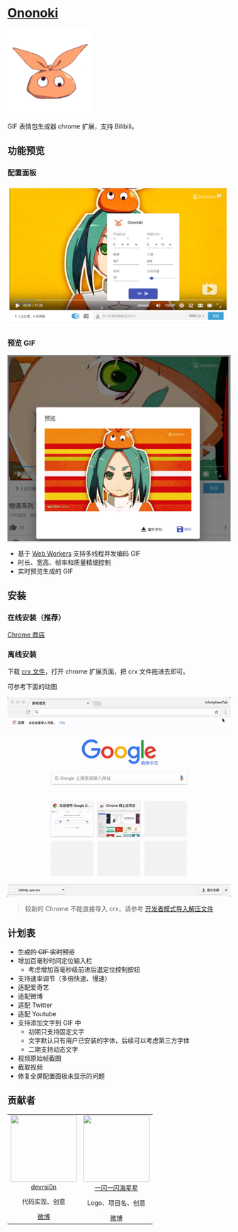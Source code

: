 # [Ononoki](https://zh.moegirl.org/zh-hans/%E6%96%A7%E4%B9%83%E6%9C%A8%E4%BD%99%E6%8E%A5)

![](./public/icons/192.jpg)

GIF 表情包生成器 chrome 扩展，支持 Bilibili。

## 功能预览

### 配置面板

![preview1](./preview1.png)

### 预览 GIF

![preview2](./preview2.png)

- 基于 [Web Workers](https://developer.mozilla.org/zh-CN/docs/Web/API/Web_Workers_API/Using_web_workers) 支持多线程并发编码 GIF
- 时长、宽高、帧率和质量精细控制
- 实时预览生成的 GIF

## 安装

### 在线安装（推荐）

[Chrome 商店](https://chrome.google.com/webstore/detail/meme-maker/hlalndcfbinfampnholjnkcaimdgnfae)

### 离线安装

下载 [crx 文件](./main.crx)，打开 chrome 扩展页面，把 crx 文件拖进去即可。

可参考下面的动图

![install](./how_to_install_offline_crx.gif)

> 较新的 Chrome 不能直接导入 crx，请参考 [开发者模式导入解压文件](https://jingyan.baidu.com/article/f71d6037c581c91ab641d120.html)

## 计划表

- ~~生成的 GIF 实时预览~~
- 增加百毫秒时间定位输入栏
  - 考虑增加百毫秒级前进后退定位控制按钮
- 支持速率调节（多倍快速、慢速）
- 适配爱奇艺
- 适配微博
- 适配 Twitter
- 适配 Youtube
- 支持添加文字到 GIF 中
  - 初期只支持固定文字
  - 文字默认只有用户已安装的字体，后续可以考虑第三方字体
  - 二期支持动态文字
- 视频原始帧截图
- 截取视频
- 修复全屏配置面板未显示的问题

## 贡献者

<table>
  <tbody>
    <tr>
      <td align="center" valign="top">
        <img width="150" height="150" src="https://github.com/devrsi0n.png?s=150">
        <br>
        <a href="https://github.com/devrsi0n">devrsi0n</a>
        <br>
        <p>代码实现、创意</p>
        <a href="https://weibo.com/p/1005052398438325">微博</a>
      </td>
      <td align="center" valign="top">
        <img width="150" height="150" src="https://tvax1.sinaimg.cn/crop.181.54.252.252.180/735bdcf4ly8fn1lcaq067j20go0oramv.jpg">
        <br>
        <a href="https://weibo.com/u/1935400180">一闪一闪海星星</a>
        <br>
        <p>Logo、项目名、创意</p>
        <a href="https://weibo.com/u/1935400180">微博</a>
        <br>
      </td>
     </tr>
  </tbody>
</table>
